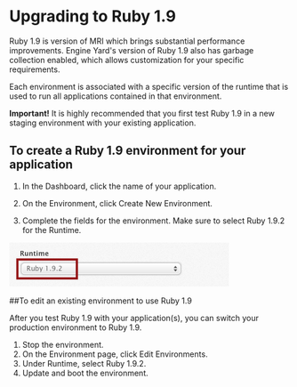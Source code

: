 # Upgrading to Ruby 1.9

Ruby 1.9 is version of MRI which brings substantial performance improvements. Engine Yard's version of Ruby 1.9 also has garbage collection enabled, which allows customization for your specific requirements.

Each environment is associated with a specific version of the runtime that is used to run all applications contained in that environment.

**Important!** It is highly recommended that you first test Ruby 1.9 in a new staging environment with your existing application.

## To create a Ruby 1.9 environment for your application

1. In the Dashboard, click the name of your application.

2. On the Environment, click Create New Environment.

3. Complete the fields for the environment. Make sure to select Ruby 1.9.2 for the Runtime.

![Figure 1](images/ruby_192.png)


##To edit an existing environment to use Ruby 1.9

After you test Ruby 1.9 with your application(s), you can switch your production environment to Ruby 1.9.

1. Stop the environment.
2. On the Environment page, click Edit Environments.
4. Under Runtime, select Ruby 1.9.2.
5. Update and boot the environment.